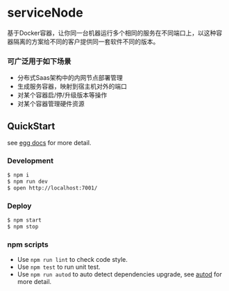 # serviceNode

基于Docker容器，让你同一台机器运行多个相同的服务在不同端口上，以这种容器隔离的方案给不同的客户提供同一套软件不同的版本。

### 可广泛用于如下场景
- 分布式Saas架构中的内网节点部署管理
- 生成服务容器，映射到宿主机对外的端口
- 对某个容器启/停/升级版本等操作
- 对某个容器管理硬件资源

## QuickStart

<!-- add docs here for user -->

see [egg docs][egg] for more detail.

### Development

```bash
$ npm i
$ npm run dev
$ open http://localhost:7001/
```

### Deploy

```bash
$ npm start
$ npm stop
```

### npm scripts

- Use `npm run lint` to check code style.
- Use `npm test` to run unit test.
- Use `npm run autod` to auto detect dependencies upgrade, see [autod](https://www.npmjs.com/package/autod) for more detail.


[egg]: https://eggjs.org
